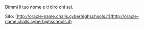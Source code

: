 Dimmi il tuo nome e ti dirò chi sei.

Sito: [http://oracle-name.challs.cyberhighschools.it](http://oracle-name.challs.cyberhighschools.it)

